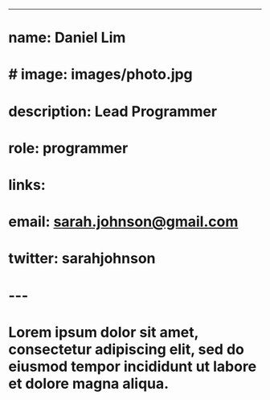 ---
# name: Daniel Lim
# # image: images/photo.jpg
# description: Lead Programmer
# role: programmer
# links:
#   email: sarah.johnson@gmail.com
#   twitter: sarahjohnson
# ---

# Lorem ipsum dolor sit amet, consectetur adipiscing elit, sed do eiusmod tempor incididunt ut labore et dolore magna aliqua.
